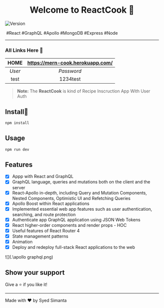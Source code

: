 <h1 align="center">Welcome to ReactCook 👋</h1>
<p>
  <img alt="Version" src="https://img.shields.io/badge/version-1.0.0-blue.svg?cacheSeconds=2592000" />
</p>

[heroku]: https://mern-cook.herokuapp.com/

​                                                  #React #GraphQL #Apollo #MongoDB #Express #Node 

------



### All Links Here :link:

|  HOME  | https://mern-cook.herokuapp.com/ |
| :----: | :------------------------------: |
| *User* |            *Password*            |
|  test  |             1234test             |

> **Note:** The **ReactCook** is kind of Recipe Inscruction App With User Auth

## Install:saxophone:

```sh
npm install
```

## Usage

```sh
npm run dev
```

## Features

- [x] Appp with React and GraphQL
- [x] GraphQL language, queries and mutations both on the client and the server
- [x] React-Apollo in-depth, including Query and Mutation Components, Nested Components, Optimistic UI and Refetching Queries
- [x] Apollo Boost within React applications
- [x] Implemented essential web app features such as user authentication, searching, and route protection
- [x] Authenticate app GraphQL application using JSON Web Tokens
- [x] React higher-order components and render props - HOC
- [x] Useful features of React Router 4
- [x] State management patterns
- [x] Animation 
- [x] Deploy and redeploy full-stack React applications to the web

![](.\apollo graphql.png)

## Show your support

Give a ⭐️ if you like it!

***
Made with ❤️ by Syed Simanta